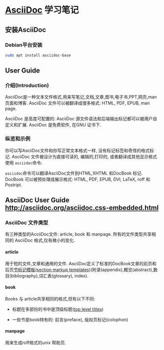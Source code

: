 # [AsciiDoc](http://asciidoc.org/) 学习笔记

## 安装AsciiDoc

### Debian平台安装

```bash
sudo apt install asciidoc-base
```

## User Guide

### 介绍(Introduction)

AsciiDoc是一种文本文件格式,用来写笔记,文档,文章,图书,电子书,PPT,网页,man 页面和博客. AsciiDoc 文件可以被翻译成很多格式: HTML, PDF, EPUB, man page.

AsciiDoc 是高度可配置的: AsciiDoc 源文件语法和后端输出标记都可以被用户自定义和扩展. AsciiDoc 是免费软件, 在GNU 证书下.

### 纵览和示例

你可以写AsciiDoc文件和你写正常文本格式一样, 没有标记标签和奇怪的格式标记. AsciiDoc 文件被设计为直接可读的, 编辑的,打印的, 或者翻译成其他显示格式使用 `asciidoc`命令.

`asciidoc`命令可以翻译AsciiDoc文件到HTML,XHTML 和DocBook 标记. DocBook 可以被预处理成展示格式: HTML, PDF, EPUB, DVI, LaTeX, roff 和 Postript.

## AsciiDoc User Guide <http://asciidoc.org/asciidoc.css-embedded.html>

### AsciiDoc 文件类型

有三种类型的AcciiDoc文件: article, book 和 manpage. 所有的文件类型共享相同的 AsciiDoc 格式,仅有微小的变化.

#### article

用于短的文件,文章和通用的文件. AsciiDoc定义了标准的DocBook文章的前页和后页[节标记模板(section markup templates)](http://asciidoc.org/asciidoc.css-embedded.html#X93)(附录(appendix),概览(abstract),数目(bibliography),词汇表(glossary), index).

#### book

Books 与 article共享相同的格式,但有以下不同:

* 标题在多部份的书中是顶级标题([top level titles](http://asciidoc.org/asciidoc.css-embedded.html#X17))

* 一些节是book特有的: 前言(preface), 版权页标记(colophon)

#### manpage

用来生成roff格式的unix 帮助页.
